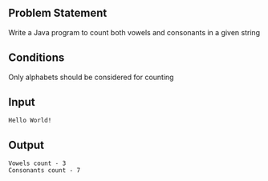 ## Problem Statement
Write a Java program to count both vowels and consonants in a given string

## Conditions
Only alphabets should be considered for counting

## Input
    Hello World!
## Output
    Vowels count - 3
    Consonants count - 7
